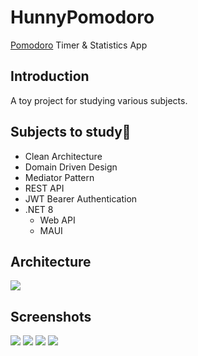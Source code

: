 # HunnyPomodoro
[Pomodoro](https://en.wikipedia.org/wiki/Pomodoro_Technique) Timer & Statistics App

## Introduction
A toy project for studying various subjects.

## Subjects to study📝
- Clean Architecture
- Domain Driven Design
- Mediator Pattern
- REST API
- JWT Bearer Authentication 
- .NET 8
	- Web API
	- MAUI

## Architecture
[<img src="https://i.imgur.com/g3FZ2sZ.png">](https://i.imgur.com/g3FZ2sZ.png)

## Screenshots
[<img src="https://i.imgur.com/341UQ1Z.png">](https://i.imgur.com/341UQ1Z.png)
[<img src="https://i.imgur.com/1PIR26r.png">](https://i.imgur.com/1PIR26r.png)
[<img src="https://i.imgur.com/Di1ADpX.gif">](https://i.imgur.com/Di1ADpX.gif)
[<img src="https://i.imgur.com/wQOAIht.png">](https://i.imgur.com/wQOAIht.png)
